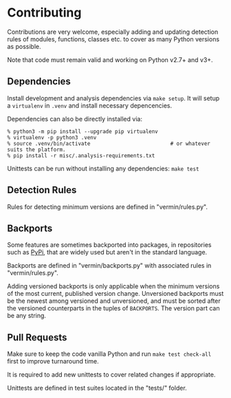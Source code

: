# Contributing
Contributions are very welcome, especially adding and updating detection rules of modules,
functions, classes etc. to cover as many Python versions as possible.

Note that code must remain valid and working on Python v2.7+ and v3+.

## Dependencies
Install development and analysis dependencies via `make setup`. It will setup a `virtualenv` in
`.venv` and install necessary depencencies.

Dependencies can also be directly installed via:
```shell
% python3 -m pip install --upgrade pip virtualenv
% virtualenv -p python3 .venv
% source .venv/bin/activate                          # or whatever suits the platform.
% pip install -r misc/.analysis-requirements.txt
```

Unittests can be run without installing any dependencies: `make test`

## Detection Rules
Rules for detecting minimum versions are defined in "vermin/rules.py".

## Backports
Some features are sometimes backported into packages, in repositories such as
[PyPi](https://pypi.org), that are widely used but aren't in the standard language.

Backports are defined in "vermin/backports.py" with associated rules in "vermin/rules.py".

Adding versioned backports is only applicable when the minimum versions of the most current,
published version change. Unversioned backports must be the newest among versioned and unversioned,
and must be sorted after the versioned counterparts in the tuples of `BACKPORTS`. The version part
can be any string.

## Pull Requests
Make sure to keep the code vanilla Python and run `make test check-all` first to improve turnaround
time.

It is required to add new unittests to cover related changes if appropriate.

Unittests are defined in test suites located in the "tests/" folder.
